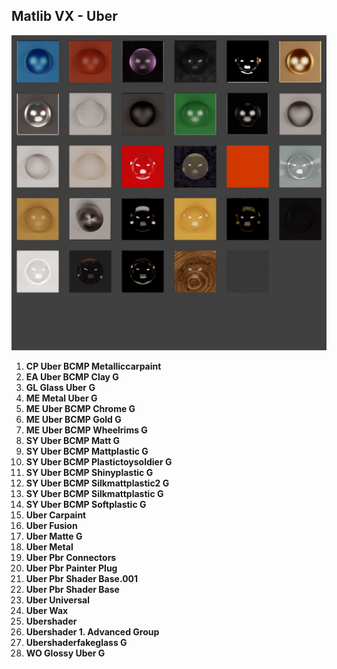 ## Matlib VX - Uber

![Matlib VX Uber](https://github.com/don1138/blender-materials/blob/main/Matlib-VX/Matlib-VX-Uber/Matlib-VX-Uber.jpg)

1. **CP Uber BCMP Metalliccarpaint**
1. **EA Uber BCMP Clay G**
1. **GL Glass Uber G**
1. **ME Metal Uber G**
1. **ME Uber BCMP Chrome G**
1. **ME Uber BCMP Gold G**
1. **ME Uber BCMP Wheelrims G**
1. **SY Uber BCMP Matt G**
1. **SY Uber BCMP Mattplastic G**
1. **SY Uber BCMP Plastictoysoldier G**
1. **SY Uber BCMP Shinyplastic G**
1. **SY Uber BCMP Silkmattplastic2 G**
1. **SY Uber BCMP Silkmattplastic G**
1. **SY Uber BCMP Softplastic G**
1. **Uber Carpaint**
1. **Uber Fusion**
1. **Uber Matte G**
1. **Uber Metal**
1. **Uber Pbr Connectors**
1. **Uber Pbr Painter Plug**
1. **Uber Pbr Shader Base.001**
1. **Uber Pbr Shader Base**
1. **Uber Universal**
1. **Uber Wax**
1. **Ubershader**
1. **Ubershader 1. Advanced Group**
1. **Ubershaderfakeglass G**
1. **WO Glossy Uber G**
